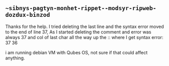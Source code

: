 ## `~sibnys-pagtyn-monhet-rippet--modsyr-ripweb-dozdux-binzod`
Thanks for the help.  I tried deleting the last line and the syntax error moved to the end of line 37, As I started deleting the comment and error was always 37 and col of last char all the way up the :: where I get syntax error: 37 36

i am running debian VM with Qubes OS, not sure if that could affect anything.  